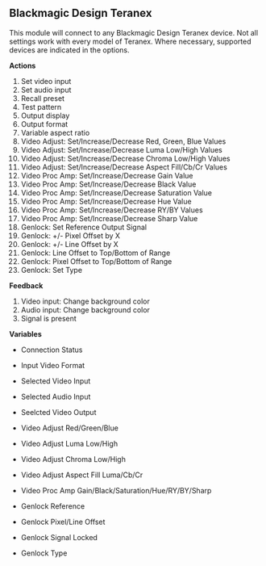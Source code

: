 ## Blackmagic Design Teranex

This module will connect to any Blackmagic Design Teranex device. Not all settings work with every model of Teranex. Where necessary, supported devices are indicated in the options.

**Actions**

1. Set video input
2. Set audio input
3. Recall preset
4. Test pattern
5. Output display
6. Output format
7. Variable aspect ratio
8. Video Adjust: Set/Increase/Decrease Red, Green, Blue Values
9. Video Adjust: Set/Increase/Decrease Luma Low/High Values
10. Video Adjust: Set/Increase/Decrease Chroma Low/High Values
11. Video Adjust: Set/Increase/Decrease Aspect Fill/Cb/Cr Values
12. Video Proc Amp: Set/Increase/Decrease Gain Value
13. Video Proc Amp: Set/Increase/Decrease Black Value
14. Video Proc Amp: Set/Increase/Decrease Saturation Value
15. Video Proc Amp: Set/Increase/Decrease Hue Value
16. Video Proc Amp: Set/Increase/Decrease RY/BY Values
17. Video Proc Amp: Set/Increase/Decrease Sharp Value
18. Genlock: Set Reference Output Signal
19. Genlock: +/- Pixel Offset by X
20. Genlock: +/- Line Offset by X
21. Genlock: Line Offset to Top/Bottom of Range
22. Genlock: Pixel Offset to Top/Bottom of Range
23. Genlock: Set Type

**Feedback**

1. Video input: Change background color
2. Audio input: Change background color
3. Signal is present

**Variables**

- Connection Status

- Input Video Format
- Selected Video Input
- Selected Audio Input
- Seelcted Video Output

- Video Adjust Red/Green/Blue
- Video Adjust Luma Low/High
- Video Adjust Chroma Low/High
- Video Adjust Aspect Fill Luma/Cb/Cr

- Video Proc Amp Gain/Black/Saturation/Hue/RY/BY/Sharp

- Genlock Reference
- Genlock Pixel/Line Offset
- Genlock Signal Locked
- Genlock Type
